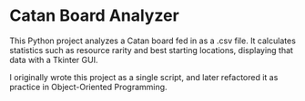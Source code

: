 # Catan Board Analyzer

This Python project analyzes a Catan board fed in as a .csv file. It calculates statistics such as resource rarity and best starting locations, displaying that data with a Tkinter GUI.

I originally wrote this project as a single script, and later refactored it as practice in Object-Oriented Programming.